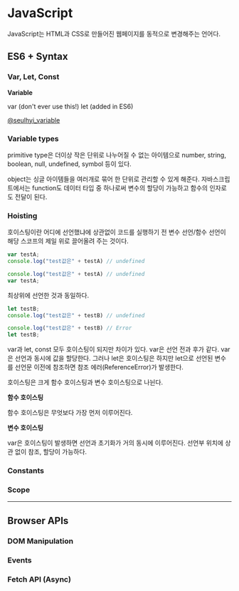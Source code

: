 # JavaScript

JavaScript는 HTML과 CSS로 만들어진 웹페이지를 동적으로 변경해주는 언어다.


<div id="9"></div>

## ES6 + Syntax

### Var, Let, Const

**Variable**

var (don't ever use this!)
let (added in ES6)


[@seulhyi_variable](https://velog.io/@seulhyi/JS-var-let-const-%EC%B0%A8%EC%9D%B4%EC%A0%90-%EC%9D%B4%EC%A0%9C%EB%8A%94-%EC%95%8C%EC%95%84%EB%B3%B4%EC%9E%90)

### Variable types

primitive type은 더이상 작은 단위로 나누어질 수 없는 아이템으로 number, string, boolean, null, undefined, symbol 등이 있다.

object는 싱글 아이템들을 여러개로 묶어 한 단위로 관리할 수 있게 해준다. 자바스크립트에서는 function도 데이터 타입 중 하나로써 변수의 할당이 가능하고 함수의 인자로도 전달이 된다. 


<div id="5"></div>

### Hoisting

호이스팅이란 어디에 선언했냐에 상관없이 코드를 실행하기 전 변수 선언/함수 선언이 해당 스코프의 제일 위로 끌어올려 주는 것이다.

```js
var testA;
console.log("test값은" + testA) // undefined
```

```js
console.log("test값은" + testA) // undefined
var testA;
```

최상위에 선언한 것과 동일하다.

```js
let testB;
console.log("test값은" + testB) // undefined
```

```js
console.log("test값은" + testB) // Error
let testB;
```

var과 let, const 모두 호이스팅이 되지만 차이가 있다.
var은 선언 전과 후가 같다. var은 선언과 동시에 값을 할당한다. 그러나 let은 호이스팅은 하지만 let으로 선언된 변수를 선언문 이전에 참조하면 참조 에러(ReferenceError)가 발생한다.

호이스팅은 크게 함수 호이스팅과 변수 호이스팅으로 나뉜다.

**함수 호이스팅**

함수 호이스팅은 무엇보다 가장 먼저 이루어진다. 

**변수 호이스팅**

var은 호이스팅이 발생하면 선언과 초기화가 거의 동시에 이루어진다. 선언부 위치에 상관 없이 참조, 할당이 가능하다.


### Constants



### Scope


---

## Browser APIs


### DOM Manipulation


### Events


### Fetch API (Async)